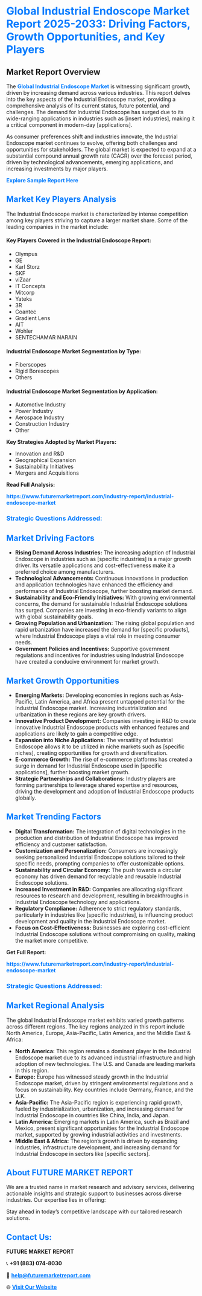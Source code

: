 <h1 style="color: #007BFF;">Global Industrial Endoscope Market Report 2025-2033: Driving Factors, Growth Opportunities, and Key Players</h1>

<section id="overview">
<h2>Market Report Overview</h2>
<p>The <a href="https://www.futuremarketreport.com/industry-report/industrial-endoscope-market" style="color: #007BFF; text-decoration: none;"><strong>Global Industrial Endoscope Market</strong></a> is witnessing significant growth, driven by increasing demand across various industries. This report delves into the key aspects of the Industrial Endoscope market, providing a comprehensive analysis of its current status, future potential, and challenges. The demand for Industrial Endoscope has surged due to its wide-ranging applications in industries such as [insert industries], making it a critical component in modern-day [applications].</p>
<p>As consumer preferences shift and industries innovate, the Industrial Endoscope market continues to evolve, offering both challenges and opportunities for stakeholders. The global market is expected to expand at a substantial compound annual growth rate (CAGR) over the forecast period, driven by technological advancements, emerging applications, and increasing investments by major players.</p>
</section>

<section id="overview">
<p><a href="https://www.futuremarketreport.com/request-sample/reportId=57059" style="color: #007BFF; text-decoration: none;"><strong>Explore Sample Report Here</strong></a></p>
</section>

<section id="key-players">
<h2 style="color: #007BFF;">Market Key Players Analysis</h2>
<p>The Industrial Endoscope market is characterized by intense competition among key players striving to capture a larger market share. Some of the leading companies in the market include:</p>
<h4>Key Players Covered in the Industrial Endoscope Report:</h4>
<ul><li>Olympus</li><li>GE</li><li>Karl Storz</li><li>SKF</li><li>viZaar</li><li>IT Concepts</li><li>Mitcorp</li><li>Yateks</li><li>3R</li><li>Coantec</li><li>Gradient Lens</li><li>AIT</li><li>Wohler</li><li>SENTECHAMAR NARAIN</li></ul>
<h4>Industrial Endoscope Market Segmentation by Type:</h4>
<ul><li>Fiberscopes</li><li>Rigid Borescopes</li><li>Others</li></ul>

<h4>Industrial Endoscope Market Segmentation by Application:</h4>
<ul><li>Automotive Industry</li><li>Power Industry</li><li>Aerospace Industry</li><li>Construction Industry</li><li>Other</li></ul>
<p><strong>Key Strategies Adopted by Market Players:</strong></p>
<ul>
<li>Innovation and R&D</li>
<li>Geographical Expansion</li>
<li>Sustainability Initiatives</li>
<li>Mergers and Acquisitions</li>
</ul>
</section>

<section>
<p><strong>Read Full Analysis: </strong></p><a href="https://www.futuremarketreport.com/industry-report/industrial-endoscope-market" style="color: #007BFF; text-decoration: none;"><strong>https://www.futuremarketreport.com/industry-report/industrial-endoscope-market</strong></a>
<h3 style="color: #007BFF;">Strategic Questions Addressed:</h3>
</section>

<section id="driving-factors">
<h2 style="color: #007BFF;">Market Driving Factors</h2>
<ul>
<li><strong>Rising Demand Across Industries:</strong> The increasing adoption of Industrial Endoscope in industries such as [specific industries] is a major growth driver. Its versatile applications and cost-effectiveness make it a preferred choice among manufacturers.</li>
<li><strong>Technological Advancements:</strong> Continuous innovations in production and application technologies have enhanced the efficiency and performance of Industrial Endoscope, further boosting market demand.</li>
<li><strong>Sustainability and Eco-Friendly Initiatives:</strong> With growing environmental concerns, the demand for sustainable Industrial Endoscope solutions has surged. Companies are investing in eco-friendly variants to align with global sustainability goals.</li>
<li><strong>Growing Population and Urbanization:</strong> The rising global population and rapid urbanization have increased the demand for [specific products], where Industrial Endoscope plays a vital role in meeting consumer needs.</li>
<li><strong>Government Policies and Incentives:</strong> Supportive government regulations and incentives for industries using Industrial Endoscope have created a conducive environment for market growth.</li>
</ul>
</section>

<section id="growth-opportunities">
<h2 style="color: #007BFF;">Market Growth Opportunities</h2>
<ul>
<li><strong>Emerging Markets:</strong> Developing economies in regions such as Asia-Pacific, Latin America, and Africa present untapped potential for the Industrial Endoscope market. Increasing industrialization and urbanization in these regions are key growth drivers.</li>
<li><strong>Innovative Product Development:</strong> Companies investing in R&D to create innovative Industrial Endoscope products with enhanced features and applications are likely to gain a competitive edge.</li>
<li><strong>Expansion into Niche Applications:</strong> The versatility of Industrial Endoscope allows it to be utilized in niche markets such as [specific niches], creating opportunities for growth and diversification.</li>
<li><strong>E-commerce Growth:</strong> The rise of e-commerce platforms has created a surge in demand for Industrial Endoscope used in [specific applications], further boosting market growth.</li>
<li><strong>Strategic Partnerships and Collaborations:</strong> Industry players are forming partnerships to leverage shared expertise and resources, driving the development and adoption of Industrial Endoscope products globally.</li>
</ul>
</section>

<section id="trending-factors">
<h2 style="color: #007BFF;">Market Trending Factors</h2>
<ul>
<li><strong>Digital Transformation:</strong> The integration of digital technologies in the production and distribution of Industrial Endoscope has improved efficiency and customer satisfaction.</li>
<li><strong>Customization and Personalization:</strong> Consumers are increasingly seeking personalized Industrial Endoscope solutions tailored to their specific needs, prompting companies to offer customizable options.</li>
<li><strong>Sustainability and Circular Economy:</strong> The push towards a circular economy has driven demand for recyclable and reusable Industrial Endoscope solutions.</li>
<li><strong>Increased Investment in R&D:</strong> Companies are allocating significant resources to research and development, resulting in breakthroughs in Industrial Endoscope technology and applications.</li>
<li><strong>Regulatory Compliance:</strong> Adherence to strict regulatory standards, particularly in industries like [specific industries], is influencing product development and quality in the Industrial Endoscope market.</li>
<li><strong>Focus on Cost-Effectiveness:</strong> Businesses are exploring cost-efficient Industrial Endoscope solutions without compromising on quality, making the market more competitive.</li>
</ul>
</section>

<section>
<p><strong>Get Full Report: </strong></p><a href="https://www.futuremarketreport.com/industry-report/industrial-endoscope-market" style="color: #007BFF; text-decoration: none;"><strong>https://www.futuremarketreport.com/industry-report/industrial-endoscope-market</strong></a>
<h3 style="color: #007BFF;">Strategic Questions Addressed:</h3>
</section>


<section id="regional-analysis">
<h2 style="color: #007BFF;">Market Regional Analysis</h2>
<p>The global Industrial Endoscope market exhibits varied growth patterns across different regions. The key regions analyzed in this report include North America, Europe, Asia-Pacific, Latin America, and the Middle East & Africa:</p>
<ul>
<li><strong>North America:</strong> This region remains a dominant player in the Industrial Endoscope market due to its advanced industrial infrastructure and high adoption of new technologies. The U.S. and Canada are leading markets in this region.</li>
<li><strong>Europe:</strong> Europe has witnessed steady growth in the Industrial Endoscope market, driven by stringent environmental regulations and a focus on sustainability. Key countries include Germany, France, and the U.K.</li>
<li><strong>Asia-Pacific:</strong> The Asia-Pacific region is experiencing rapid growth, fueled by industrialization, urbanization, and increasing demand for Industrial Endoscope in countries like China, India, and Japan.</li>
<li><strong>Latin America:</strong> Emerging markets in Latin America, such as Brazil and Mexico, present significant opportunities for the Industrial Endoscope market, supported by growing industrial activities and investments.</li>
<li><strong>Middle East & Africa:</strong> The region’s growth is driven by expanding industries, infrastructure development, and increasing demand for Industrial Endoscope in sectors like [specific sectors].</li>
</ul>
</section>

<footer>
<h2 style="color: #007BFF;">About FUTURE MARKET REPORT</h2>
<p>We are a trusted name in market research and advisory services, delivering actionable insights and strategic support to businesses across diverse industries. Our expertise lies in offering:</p>

<p>Stay ahead in today’s competitive landscape with our tailored research solutions.</p>

<h2 style="color: #007BFF;">Contact Us:</h2>
<p><strong>FUTURE MARKET REPORT</strong></p>
<p>📞 <strong>+91 (883) 074-8030</strong></p>
<p>📧 <strong><a href="mailto:help@futuremarketreport.com" style="color: #007BFF;">help@futuremarketreport.com</a></strong></p>
<p>🌐 <strong><a href="https://www.futuremarketreport.com/" style="color: #007BFF;">Visit Our Website</a></strong></p>
</footer>